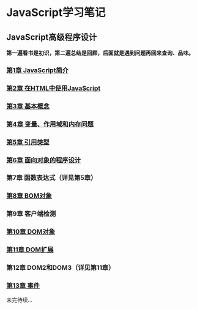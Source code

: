 # JavaScript学习笔记

## JavaScript高级程序设计

**第一遍看书是初识，第二遍总结是回顾，后面就是遇到问题再回来查询、品味。**

### [第1章  JavaScript简介](https://github.com/HJM515/JavaScript-redbook/blob/master/JavaScript%E9%AB%98%E7%BA%A7%E7%A8%8B%E5%BA%8F%E8%AE%BE%E8%AE%A1/%E7%AC%AC01%E7%AB%A0%20%20JavaScript%E7%AE%80%E4%BB%8B.md)

### [第2章  在HTML中使用JavaScript](https://github.com/HJM515/JavaScript-redbook/blob/master/JavaScript%E9%AB%98%E7%BA%A7%E7%A8%8B%E5%BA%8F%E8%AE%BE%E8%AE%A1/%E7%AC%AC02%E7%AB%A0%20%20%E5%9C%A8HTML%E4%B8%AD%E4%BD%BF%E7%94%A8JavaScript.md)

### [第3章  基本概念](https://github.com/HJM515/JavaScript-redbook/blob/master/JavaScript%E9%AB%98%E7%BA%A7%E7%A8%8B%E5%BA%8F%E8%AE%BE%E8%AE%A1/%E7%AC%AC03%E7%AB%A0%20%20%E5%9F%BA%E6%9C%AC%E6%A6%82%E5%BF%B5.md)

### [第4章  变量、作用域和内存问题](https://github.com/HJM515/JavaScript-redbook/blob/master/JavaScript%E9%AB%98%E7%BA%A7%E7%A8%8B%E5%BA%8F%E8%AE%BE%E8%AE%A1/%E7%AC%AC04%E7%AB%A0%20%20%E5%8F%98%E9%87%8F%E3%80%81%E4%BD%9C%E7%94%A8%E5%9F%9F%E5%92%8C%E5%86%85%E5%AD%98%E9%97%AE%E9%A2%98.md)


### [第5章 引用类型](https://github.com/HJM515/JavaScript-redbook/blob/master/JavaScript%E9%AB%98%E7%BA%A7%E7%A8%8B%E5%BA%8F%E8%AE%BE%E8%AE%A1/%E7%AC%AC05%E7%AB%A0%20%20%E5%BC%95%E7%94%A8%E7%B1%BB%E5%9E%8B.md)

### [第6章 面向对象的程序设计](https://github.com/HJM515/JavaScript-redbook/blob/master/JavaScript%E9%AB%98%E7%BA%A7%E7%A8%8B%E5%BA%8F%E8%AE%BE%E8%AE%A1/%E7%AC%AC06%E7%AB%A0%20%20%E9%9D%A2%E5%90%91%E5%AF%B9%E8%B1%A1%E7%9A%84%E7%A8%8B%E5%BA%8F%E8%AE%BE%E8%AE%A1.md)

### 第7章 函数表达式（详见第5章）

### [第8章 BOM对象](https://github.com/HJM515/JavaScript-redbook/blob/master/JavaScript%E9%AB%98%E7%BA%A7%E7%A8%8B%E5%BA%8F%E8%AE%BE%E8%AE%A1/%E7%AC%AC08%E7%AB%A0%20%20BOM%E5%AF%B9%E8%B1%A1.md)

### 第9章 客户端检测

### [第10章 DOM对象](https://github.com/HJM515/JavaScript-redbook/blob/master/JavaScript%E9%AB%98%E7%BA%A7%E7%A8%8B%E5%BA%8F%E8%AE%BE%E8%AE%A1/%E7%AC%AC10%E7%AB%A0%20%20DOM%E5%AF%B9%E8%B1%A1.md)

### [第11章 DOM扩展](https://github.com/HJM515/JavaScript-redbook/blob/master/JavaScript%E9%AB%98%E7%BA%A7%E7%A8%8B%E5%BA%8F%E8%AE%BE%E8%AE%A1/%E7%AC%AC11%E7%AB%A0%20%20DOM%E6%89%A9%E5%B1%95.md)

### 第12章 DOM2和DOM3（详见第11章）

### [第13章 事件](https://github.com/HJM515/JavaScript-redbook/blob/master/JavaScript%E9%AB%98%E7%BA%A7%E7%A8%8B%E5%BA%8F%E8%AE%BE%E8%AE%A1/%E7%AC%AC13%E7%AB%A0%20%20%E4%BA%8B%E4%BB%B6.md)

未完待续...



